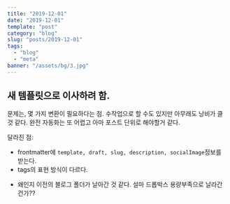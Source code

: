 ```yaml
---
title: "2019-12-01"
date: "2019-12-01"
template: "post"
category: "blog"
slug: "posts/2019-12-01"
tags: 
  - "blog"
  - "meta"
banner: "/assets/bg/3.jpg"
---
```


## 새 템플릿으로 이사하려 함.

문제는, 몇 가지 변환이 필요하다는 점. 수작업으로 할 수도 있지만 아무래도 낭비가 클 것 같다.
완전 자동화는 또 어렵고 아마 포스트 단위로 해야할거 같다.

달라진 점:
- frontmatter에 `template, draft, slug, description, socialImage`정보를 받는다.
- tags의 표현 방식이 다르다.

* 왜인지 이전의 블로그 폴더가 날아간 것 같다. 설마 드롭박스 용량부족으로 날라간건가??

